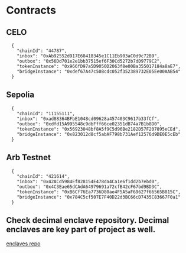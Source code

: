 # Contracts

## CELO

```
  {
    "chainId": "44787",
    "inbox": "0xAb92552d917E68418345e1C11Eb903aC0d9c72B9",
    "outbox": "0x56Dd701e2e1bb37515ef6F30Cd5272b7dD9779C2",
    "tokenInstance": "0x966fD97a5D9050D2063f8e00Ba355017184a8aE7",
    "bridgeInstance": "0xdef67A47c508cdc052f352389732E05Ee00AAB54"
  }
```

## Sepolia

```
  {
    "chainId": "11155111",
    "inbox": "0xad88364BFbE1048cd09628a457403C9617b33fCf",
    "outbox": "0xdfd15A995548c9dbFff66ce02351dB74a7B1b8D0",
    "tokenInstance": "0x56923048bf8A5f9C5d96Be2182D57F207895eCEd",
    "bridgeInstance": "0x823012d8cf5abAF798b731Aef12576d9DE0E5cEb"
  }

```

## Arb Testnet

```
  {
    "chainId": "421614",
    "inbox": "0x42ACd5984Ef828154E478da4Ca1e6f1dd2b7ebd0",
    "outbox": "0x4C3Eae65dCAdA64979691a72cfB42cF67bd9BD3C",
    "tokenInstance": "0xB6Cf76Ea7736D80ae4F5A5aF69627f66565B815C",
    "bridgeInstance": "0x784C5cf507E7F40D22d3BC66cD7435C83667F0a1"
  }
```

## Check decimal enclave repository. Decimal enclaves are key part of project as well.

[enclaves repo](https://github.com/its-adityajohri/ETHIndia2023_enclaves.git)
